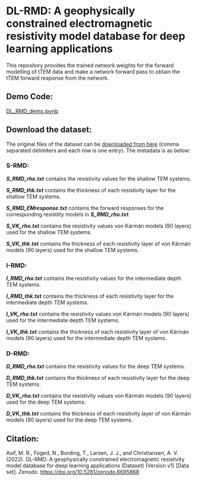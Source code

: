 # DL-RMD: A geophysically constrained electromagnetic resistivity model database for deep learning applications

This repository provides the trained network weights for the forward modelling of tTEM data and make a network forward pass to obtain the tTEM forward response from the network.

## Demo Code:

[DL_RMD_demo.ipynb](https://colab.research.google.com/github/rizwanasif/DL-RMD/blob/main/DL_RMD_demo.ipynb)


## Download the dataset:

The original files of the dataset can be [downloaded from here](https://doi.org/10.5281/zenodo.6695868) (comma separated delimiters and each row is one entry). The metadata is as below:


### S-RMD:



**_S_RMD_rho.txt_** contains the resistivity values for the shallow TEM systems.

**_S_RMD_thk.txt_** contains the thickness of each resistivity layer for the shallow TEM systems.

**_S_RMD_EMresponse.txt_** contains the forward responses for the corresponding resistiity models in **_S_RMD_rho.txt_**.

**_S_VK_rho.txt_** contains the resistivity values von Kármán models (90 layers) used for the shallow TEM systems.

**_S_VK_thk.txt_** contains the thickness of each resistivity layer of von Kármán models (90 layers) used for the shallow TEM systems.

 

### I-RMD:



**_I_RMD_rho.txt_** contains the resistivity values for the intermediate depth TEM systems.

**_I_RMD_thk.txt_** contains the thickness of each resistivity layer for the intermediate depth TEM systems.

**_I_VK_rho.txt_** contains the resistivity values von Kármán models (90 layers) used for the intermediate depth TEM systems.

**_I_VK_thk.txt_** contains the thickness of each resistivity layer of von Kármán models (90 layers) used for the intermediate depth TEM systems.

 

### D-RMD:



**_D_RMD_rho.txt_** contains the resistivity values for the deep TEM systems.

**_D_RMD_thk.txt_** contains the thickness of each resistivity layer for the deep TEM systems.

**_D_VK_rho.txt_** contains the resistivity values von Kármán models (90 layers) used for the deep TEM systems.

**_D_VK_thk.txt_** contains the thickness of each resistivity layer of von Kármán models (90 layers) used for the deep TEM systems.



## Citation:

Asif, M. R., Foged, N., Bording, T., Larsen, J. J., and Christiansen, A. V. (2022). DL-RMD: A geophysically constrained electromagnetic resistivity model database for deep learning applications (Dataset) (Version v1) [Data set]. Zenodo. https://doi.org/10.5281/zenodo.6695868


